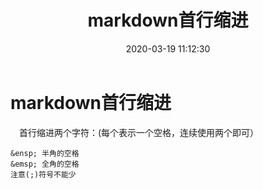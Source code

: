 ﻿---
title: markdown首行缩进
date: 2020-03-19 11:12:30
categories: 
- markdown
tags: 
- 首行缩进
---

# markdown首行缩进

&ensp;&ensp;首行缩进两个字符：(每个表示一个空格，连续使用两个即可）

```
&ensp; 半角的空格
&emsp; 全角的空格
注意(;)符号不能少
```


